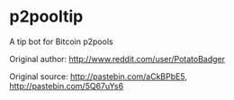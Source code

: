 p2pooltip
=========

A tip bot for Bitcoin p2pools 

Original author: http://www.reddit.com/user/PotatoBadger


Original source: http://pastebin.com/aCkBPbE5, http://pastebin.com/5Q67uYs6
